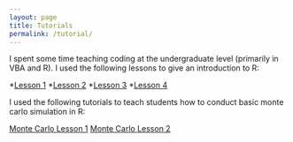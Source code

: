 ```yaml
---
layout: page
title: Tutorials
permalink: /tutorial/
---
```


I spent some time teaching coding at the undergraduate level (primarily in VBA and R).  I used the following lessons to give an introduction to R:


*[Lesson 1](https://dmbeskow.github.io/html/Lesson1.html)
*[Lesson 2](https://dmbeskow.github.io/html/Lesson2.html)
*[Lesson 3](https://dmbeskow.github.io/html/Lesson3.html)
*[Lesson 4](https://dmbeskow.github.io/html/Lesson4.html)

I used the following tutorials to teach students how to conduct basic monte carlo simulation in R:

[Monte Carlo Lesson 1](https://dmbeskow.github.io/html/MonteCarloR1.html)
[Monte Carlo Lesson 2](https://dmbeskow.github.io/html/MonteCarloR2.html)
